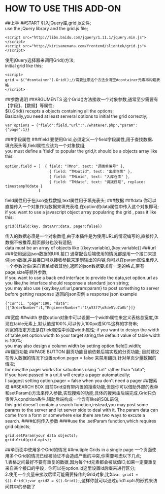 # HOW TO USE THIS ADD-ON
##上手
##START
引入jQuery库,grid.js文件;  
use the jQuery library and the grid.js file;
```
<script src="http://libs.baidu.com/jquery/1.11.1/jquery.min.js"></script>
<script src="http://kirisamenana.com/frontend/sliontek/grid.js"></script>
```
使用jQuery选择器来调用Grid()方法;  
initial grid like this;
```
<script>
grid = $("#container").Grid();//需要注意这个方法会清空#container元素再构建表格
</script>
```
##参数说明
##ARGUMENTS
这个Grid()方法接收一个对象参数,通常至少需要有【字段】、【数据】等属性;  
$().Grid() recepts a objects containing all the options;   
Basically,you need at least serveral options to initial the grid correctly;
```
var options = {"field":field,"url":"./whatever.php","param":{"page":1}}
```
###字段属性
###field
要使用Grid,必须定义一个field字段属性,用于查找数据、填充表头等,field属性应该为一个对象数组;  
you must define a 'field' to popular the grid,it should be a objects array like this
```
option.field = [  { field: "TMno", text: "调拨单编号" },
              		{ field: "TMoutid", text: "出库仓库" },
              		{ field: "TMinid", text: "入库仓库" },
              		{ field: "TMdate", text: "调拨日期", replace: timestampTOdate }
               ]
```
field属性用于在json查找数据,text属性用于填充表头;
###数据
###data
你可以直接传入一个对象作为数据来填充表格,在option的data属性中传入这个对象即可;  
if you want to use a javascript object array popularing the grid , pass it like this:
```
grid({field:key, dataArr:data, pager:false})
```
传入的数据必须是一个对象数组,由于本插件是为使用URL的情况编写的,直接传入数据不被推荐,翻页部分也没有适配;  
data must be an array of objects like [{key:variable},{key:variable}]
###url
###使用返回json数据的URL接口
通常配合后端使用的情况都是用一个接口来提供json数据,并且接口可以接收参数来定制输出的内容,你可以在param属性里传入一个参数对象(来自表单或者其他),返回的json数据要求有一定的格式,带有page,size等额外参数;  
if you want to use a back end interface to provide the data,set option.url as you like,the interface should response a standard json string;  
you may also use {key:key,url:url,param:param} to post something to server before getting response
返回的json实例
a response json example
```
{"cur":1, "page":100, "data":[{"OrderNumber":1,"EngineerNumber":"1\u53f7\u5de5\u7a0b"}]}
```
##宽度
##width
参数option对象中可以设置一个width属性来定义表格总宽度,体现在table元素上,默认值是100%,可以传入100px或50%这样的字符串;  
列宽的指定方法是在field属性中添加width属性;
if you want to design the width of table,set option.width to your target string,the default value of table width is 100%;  
you may also design a column width by setting option.field[].width;  
##翻页功能
##PAGE BUTTON
翻页功能目前依赖后端实现的分页功能;
目前建议在传入数据的情况下设置option.pager = false 来禁用翻页,针对单页少量数据的情况;  
for now,the pager works for satuations using "url" rather than "data";  
if you have passed in a url,it will create a pager automatically;  
I suggest setting option.pager = false when you don't need a pager
##搜索框
##SEARCH BOX
目前Grid没有带内置的搜索功能,但是你可以借助外部的表单和setParam()方法来传入参数,实现搜索的功能,具体的搜索由后端完成,Grid只负责传入condition条件,辅助后端构成一个含有like的SQL语句;  
this grid doesn't contain a search function,instead,you may post some params to the server and let server side to deal with it.
The param data can come from a form or somewhere else,there are two ways to excute a search.
####如何传入参数
####use the .setParam function,which requires grid objects;
```
grid.setParam(your data objects);
grid.Grid(grid.opts);
```
##单页面中使用多个Grid的情况
##mutiple Grids in a single page
一个页面使用多个Grid的情况已经被验证不会造成严重的冲突,你需要考虑以下几点;  
1.表格之间最好不要有重复的数据,因为每个td元素都会被赋值ID,如果一定要重复来自某个接口的字段，你可以在option.id这里设置id后缀来进行区分;  
2.使用一个变量来接收后续可能需要操作的Grid对象,比如```var grid1 = $().Grid();var grid2 = $().Grid();```,这样你就可以通过grid1.opts的形式来访问其中的参数了


